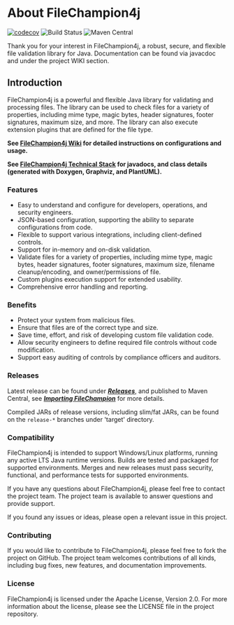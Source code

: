 # About FileChampion4j

[![codecov](https://codecov.io/gh/povimd9/FileChampion4j/branch/master/graph/badge.svg?token=WUCKTU7ALO)](https://codecov.io/gh/povimd9/FileChampion4j)
![Build Status](https://github.com/povimd9/FileChampion4j/actions/workflows/master_build_workflow.yml/badge.svg)
![Maven Central](https://img.shields.io/maven-central/v/dev.filechampion/filechampion4j?color=blue&style=plastic)

Thank you for your interest in FileChampion4j, a robust, secure, and flexible file validation library for Java. Documentation can be found via javacdoc and under the project WIKI section.

## Introduction

FileChampion4j is a powerful and flexible Java library for validating and processing files. The library can be used to check files for a variety of properties, including mime type, magic bytes, header signatures, footer signatures, maximum size, and more. The library can also execute extension plugins that are defined for the file type.

**See [FileChampion4j Wiki](https://github.com/povimd9/FileChampion4j/wiki) for detailed instructions on configurations and usage.**

**See [FileChampion4j Technical Stack](https://docs.filechampion.dev/) for javadocs, and class details (generated with Doxygen, Graphviz, and PlantUML).**

### Features

- Easy to understand and configure for developers, operations, and security engineers.
- JSON-based configuration, supporting the ability to separate configurations from code.
- Flexible to support various integrations, including client-defined controls.
- Support for in-memory and on-disk validation.
- Validate files for a variety of properties, including mime type, magic bytes, header signatures, footer signatures, maximum size, filename cleanup/encoding, and owner/permissions of file.
- Custom plugins execution support for extended usability.
- Comprehensive error handling and reporting.

### Benefits

- Protect your system from malicious files.
- Ensure that files are of the correct type and size.
- Save time, effort, and risk of developing custom file validation code.
- Allow security engineers to define required file controls without code modification.
- Support easy auditing of controls by compliance officers and auditors.

### Releases

Latest release can be found under [***Releases***](https://github.com/povimd9/FileChampion4j/releases), and published to Maven Central, see [***Importing FileChampion***](https://github.com/povimd9/FileChampion4j/wiki/Usage#importing-filechampion4j) for more details.

Compiled JARs of release versions, including slim/fat JARs, can be found on the `release-*` branches under 'target' directory.


### Compatibility

FileChampion4j is intended to support Windows/Linux platforms, running any active LTS Java runtime versions. Builds are tested and packaged for supported environments. Merges and new releases must pass security, functional, and performance tests for supported environments.

If you have any questions about FileChampion4j, please feel free to contact the project team. The project team is available to answer questions and provide support.

If you found any issues or ideas, please open a relevant issue in this project.

### Contributing

If you would like to contribute to FileChampion4j, please feel free to fork the project on GitHub. The project team welcomes contributions of all kinds, including bug fixes, new features, and documentation improvements.

### License

FileChampion4j is licensed under the Apache License, Version 2.0. For more information about the license, please see the LICENSE file in the project repository.
